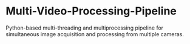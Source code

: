 # Multi-Video-Processing-Pipeline
Python-based multi-threading and multiprocessing pipeline for simultaneous image acquisition and processing from multiple cameras.
